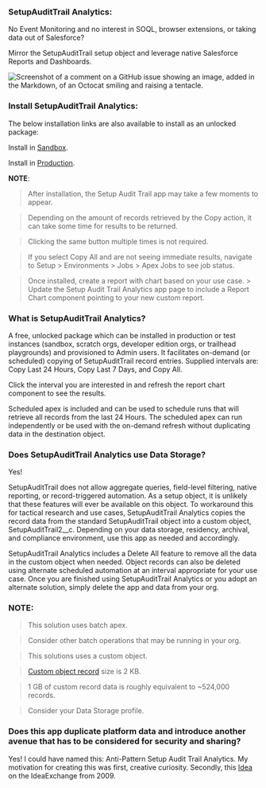 ### SetupAuditTrail Analytics:

No Event Monitoring and no interest in SOQL, browser extensions, or taking data out of Salesforce? 

Mirror the SetupAuditTrail setup object and leverage native Salesforce Reports and Dashboards.

![Screenshot of a comment on a GitHub issue showing an image, added in the Markdown, of an Octocat smiling and raising a tentacle.](https://github.com/ibrownreadystart/SetupAuditTrail_AnalyticsApp/blob/main/images/setupaudittrailanalyticsscreen.png)

### Install SetupAuditTrail Analytics:

The below installation links are also available to install as an unlocked package:

Install in [Sandbox](https://login.salesforce.com/packaging/installPackage.apexp?p0=04tU1000000LkmDIAS).

Install in [Production](https://login.salesforce.com/packaging/installPackage.apexp?p0=04tU1000000LkmDIAS).

**NOTE**: 

> After installation, the Setup Audit Trail app may take a few moments to appear.

> Depending on the amount of records retrieved by the Copy action, it can take some time for results to be returned.

> Clicking the same button multiple times is not required.

> If you select Copy All and are not seeing immediate results, navigate to Setup > Environments > Jobs > Apex Jobs to see job status.

> Once installed, create a report with chart based on your use case. > Update the Setup Audit Trail Analytics app page to include a Report Chart component pointing to your new custom report.

### What is SetupAuditTrail Analytics?

A free, unlocked package which can be installed in production or test instances (sandbox, scratch orgs, developer edition orgs, or trailhead playgrounds) and provisioned to Admin users. It facilitates on-demand (or scheduled) copying of SetupAuditTrail record entries. Supplied intervals are: Copy Last 24 Hours, Copy Last 7 Days, and Copy All. 

Click the interval you are interested in and refresh the report chart component to see the results. 

Scheduled apex is included and can be used to schedule runs that will retrieve all records from the last 24 Hours. The scheduled apex can run independently or be used with the on-demand refresh without duplicating data in the destination object.

### Does SetupAuditTrail Analytics use Data Storage?

Yes! 

SetupAuditTrail does not allow aggregate queries, field-level filtering, native reporting, or record-triggered automation. As a setup object, it is unlikely that these features will ever be available on this object. To workaround this for tactical research and use cases, SetupAuditTrail Analytics copies the record data from the standard SetupAuditTrail object into a custom object, SetupAuditTrail2__c. Depending on your data storage, residency, archival, and compliance environment, use this app as needed and accordingly.

SetupAuditTrail Analytics includes a Delete All feature to remove all the data in the custom object when needed. Object records can also be deleted using alternate scheduled automation at an interval appropriate for your use case. Once you are finished using SetupAuditTrail Analytics or you adopt an alternate solution, simply delete the app and data from your org.

### NOTE: 

> This solution uses batch apex.

> Consider other batch operations that may be running in your org.

> This solutions uses a custom object.

> [Custom object record](https://help.salesforce.com/s/articleView?id=000383664&type=1) size is 2 KB.

> 1 GB of custom record data is roughly equivalent to ~524,000 records.

> Consider your Data Storage profile.

### Does this app duplicate platform data and introduce another avenue that has to be considered for security and sharing?

Yes! I could have named this: Anti-Pattern Setup Audit Trail Analytics.
My motivation for creating this was first, creative curiosity. Secondly, this [Idea](https://ideas.salesforce.com/s/idea/a0B8W00000Gdj0dUAB/add-ability-to-report-on-view-setup-audit-trail-under-administration-reports-sec) on the IdeaExchange from 2009.
